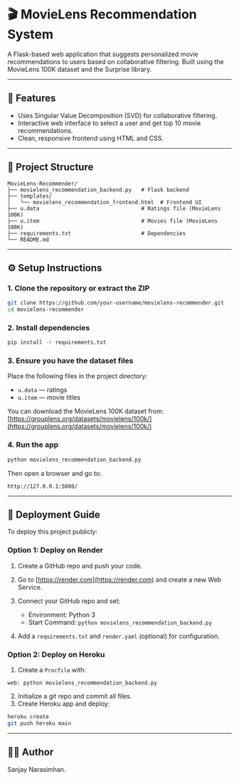 # 🎬 MovieLens Recommendation System

A Flask-based web application that suggests personalized movie recommendations to users based on collaborative filtering. Built using the MovieLens 100K dataset and the Surprise library.

---

## 🧠 Features

* Uses Singular Value Decomposition (SVD) for collaborative filtering.
* Interactive web interface to select a user and get top 10 movie recommendations.
* Clean, responsive frontend using HTML and CSS.

---

## 📂 Project Structure

```
MovieLens-Recommender/
├── movielens_recommendation_backend.py   # Flask backend
├── templates/
│   └── movielens_recommendation_frontend.html  # Frontend UI
├── u.data                                # Ratings file (MovieLens 100K)
├── u.item                                # Movies file (MovieLens 100K)
├── requirements.txt                      # Dependencies
└── README.md
```

---

## ⚙️ Setup Instructions

### 1. Clone the repository or extract the ZIP

```bash
git clone https://github.com/your-username/movielens-recommender.git
cd movielens-recommender
```

### 2. Install dependencies

```bash
pip install -r requirements.txt
```

### 3. Ensure you have the dataset files

Place the following files in the project directory:

* `u.data` — ratings
* `u.item` — movie titles

You can download the MovieLens 100K dataset from: [https://grouplens.org/datasets/movielens/100k/](https://grouplens.org/datasets/movielens/100k/)

### 4. Run the app

```bash
python movielens_recommendation_backend.py
```

Then open a browser and go to:

```
http://127.0.0.1:5000/
```

---

## 🚀 Deployment Guide

To deploy this project publicly:

### Option 1: Deploy on Render

1. Create a GitHub repo and push your code.
2. Go to [https://render.com](https://render.com) and create a new Web Service.
3. Connect your GitHub repo and set:

   * Environment: Python 3
   * Start Command: `python movielens_recommendation_backend.py`
4. Add a `requirements.txt` and `render.yaml` (optional) for configuration.

### Option 2: Deploy on Heroku

1. Create a `Procfile` with:

```
web: python movielens_recommendation_backend.py
```

2. Initialize a git repo and commit all files.
3. Create Heroku app and deploy:

```bash
heroku create
git push heroku main
```

---

## 🙋‍♂️ Author

Sanjay Narasimhan.
